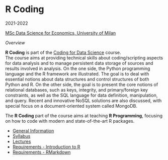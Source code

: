 
# R Coding

2021-2022

[MSc Data Science for Economics, University of
Milan](https://dse.cdl.unimi.it/en)

*Overview*

**R Coding** is part of the [Coding for Data
Science](https://www.unimi.it/it/corsi/insegnamenti-dei-corsi-di-laurea/2022/coding-data-science-and-data-management)
course.  
The course aims at providing technical skills about coding/scripting
aspects for data analysis and to manage persistent data storage of
sources and results involved in analysis. On the one side, the Python
programming language and the R framework are illustrated. The goal is to
deal with essential notions about data structures and control structures
of both Python and R. On the other side, the goal is to present the core
notions of relational databases, such as keys, integrity, and
primary/foreign key constraints, as well as the SQL language for data
definition, manipulation, and query. Recent and innovative NoSQL
solutions are also discussed, with special focus on a document-oriented
system called MongoDB.

The **R Coding** part of the course aims at teaching **R Programming**,
focusing on how to code with modern and state-of-the-art R packages.

-   [General
    Information](https://marcozanotti.github.io/rcoding-course/general-infos/rcod_description.html)  
-   [Syllabus](https://marcozanotti.github.io/rcoding-course/general-infos/rcod_syllabus.html)  
-   [Lectures](https://github.com/marcozanotti/rcoding-course/tree/master/R)  
-   [Requirements - Introduction to
    R](https://marcozanotti.github.io/rcoding-course/R/rcod_lecture0_intro2R.html)
-   [Requirements -
    RMarkdown](https://marcozanotti.github.io/rcoding-course/R/rcod_lecture0_rmarkdown.html)
